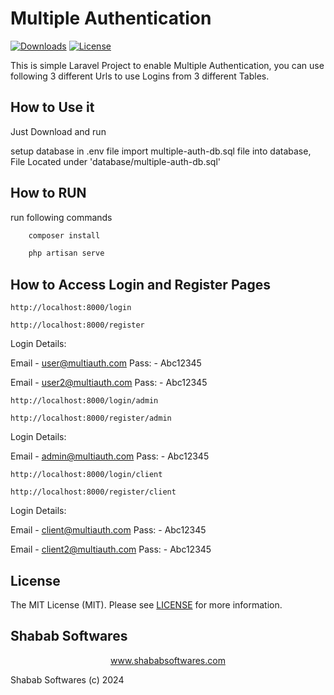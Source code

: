 # Multiple Authentication

[![Downloads](https://poser.pugx.org/ShababSoftwares/Laravel-Multi-Authentication/d/total.svg)](https://github.com/ShababSoftwares/Laravel-Multi-Authentication)
[![License](https://poser.pugx.org/ShababSoftwares/Laravel-Multi-Authentication/license.svg)](LICENSE.md)

This is simple Laravel Project to enable Multiple Authentication, you can use following 3 different Urls to use Logins from 3 different Tables.

## How to Use it

Just Download and run 

setup database in .env file
import multiple-auth-db.sql file into database, File Located under 'database/multiple-auth-db.sql'
    
## How to RUN
    
run following commands

```bash
    composer install
```
```bash
    php artisan serve
```

## How to Access Login and Register Pages

`http://localhost:8000/login`

`http://localhost:8000/register`

Login Details:

Email - user@multiauth.com
Pass: - Abc12345

Email - user2@multiauth.com
Pass: - Abc12345

`http://localhost:8000/login/admin`

`http://localhost:8000/register/admin`

Login Details:

Email - admin@multiauth.com
Pass: - Abc12345

`http://localhost:8000/login/client`

`http://localhost:8000/register/client`

Login Details:

Email - client@multiauth.com
Pass: - Abc12345

Email - client2@multiauth.com
Pass: - Abc12345

## License

The MIT License (MIT). Please see [LICENSE](LICENSE.md) for more information.

## Shabab Softwares

<p align="center"><a href="https://www.shababsoftwares.com" target="_blank">www.shababsoftwares.com</a></p>

Shabab Softwares (c) 2024